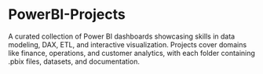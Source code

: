 # PowerBI-Projects
A curated collection of Power BI dashboards showcasing skills in data modeling, DAX, ETL, and interactive visualization. Projects cover domains like finance, operations, and customer analytics, with each folder containing .pbix files, datasets, and documentation.
